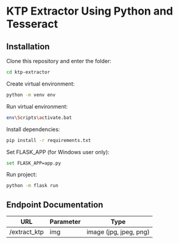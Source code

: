 # KTP Extractor Using Python and Tesseract

## Installation

Clone this repository and enter the folder:

```sh
cd ktp-extractor
```

Create virtual environment:

```sh
python -m venv env
```

Run virtual environment:

```sh
env\Scripts\activate.bat
```

Install dependencies:

```sh
pip install -r requirements.txt
```

Set FLASK_APP (for Windows user only):

```sh
set FLASK_APP=app.py
```

Run project:

```sh
python -m flask run
```


## Endpoint Documentation

| URL | Parameter | Type |
| --- | --------- | ---- |
| /extract_ktp | img | image (jpg, jpeg, png) |
